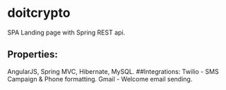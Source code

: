 # doitcrypto
SPA Landing page with Spring REST api.
## Properties:
AngularJS, Spring MVC, Hibernate, MySQL.
##Integrations:
Twilio - SMS Campaign & Phone formatting.
Gmail - Welcome email sending.
